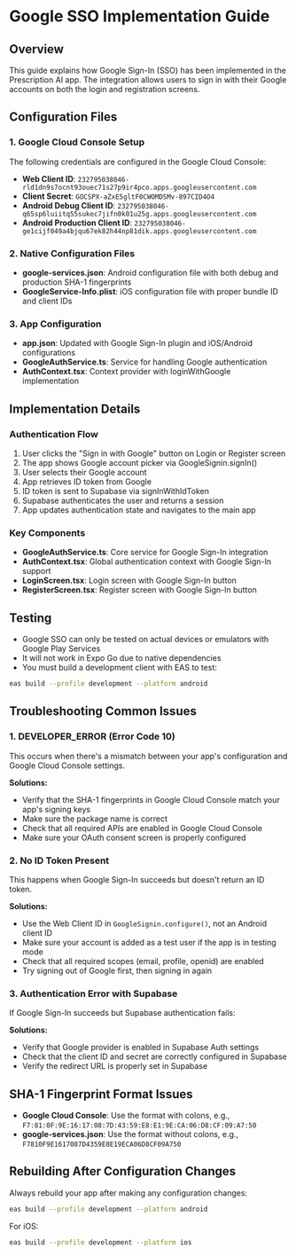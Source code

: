 # Google SSO Implementation Guide

## Overview

This guide explains how Google Sign-In (SSO) has been implemented in the Prescription AI app. The integration allows users to sign in with their Google accounts on both the login and registration screens.

## Configuration Files

### 1. Google Cloud Console Setup

The following credentials are configured in the Google Cloud Console:

- **Web Client ID**: `232795038046-rld1dn9s7ocnt93ouec71s27p9ir4pco.apps.googleusercontent.com`
- **Client Secret**: `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`
- **Android Debug Client ID**: `232795038046-q65sp6luiitq55sukec7jifn0k01u25g.apps.googleusercontent.com`
- **Android Production Client ID**: `232795038046-ge1cijf049a4bjqu67ek82h44np81dik.apps.googleusercontent.com`

### 2. Native Configuration Files

- **google-services.json**: Android configuration file with both debug and production SHA-1 fingerprints
- **GoogleService-Info.plist**: iOS configuration file with proper bundle ID and client IDs

### 3. App Configuration

- **app.json**: Updated with Google Sign-In plugin and iOS/Android configurations
- **GoogleAuthService.ts**: Service for handling Google authentication
- **AuthContext.tsx**: Context provider with loginWithGoogle implementation

## Implementation Details

### Authentication Flow

1. User clicks the "Sign in with Google" button on Login or Register screen
2. The app shows Google account picker via GoogleSignin.signIn()
3. User selects their Google account
4. App retrieves ID token from Google
5. ID token is sent to Supabase via signInWithIdToken
6. Supabase authenticates the user and returns a session
7. App updates authentication state and navigates to the main app

### Key Components

- **GoogleAuthService.ts**: Core service for Google Sign-In integration
- **AuthContext.tsx**: Global authentication context with Google Sign-In support
- **LoginScreen.tsx**: Login screen with Google Sign-In button
- **RegisterScreen.tsx**: Register screen with Google Sign-In button

## Testing

- Google SSO can only be tested on actual devices or emulators with Google Play Services
- It will not work in Expo Go due to native dependencies
- You must build a development client with EAS to test:

```bash
eas build --profile development --platform android
```

## Troubleshooting Common Issues

### 1. DEVELOPER_ERROR (Error Code 10)

This occurs when there's a mismatch between your app's configuration and Google Cloud Console settings.

**Solutions:**
- Verify that the SHA-1 fingerprints in Google Cloud Console match your app's signing keys
- Make sure the package name is correct
- Check that all required APIs are enabled in Google Cloud Console
- Make sure your OAuth consent screen is properly configured

### 2. No ID Token Present

This happens when Google Sign-In succeeds but doesn't return an ID token.

**Solutions:**
- Use the Web Client ID in `GoogleSignin.configure()`, not an Android client ID
- Make sure your account is added as a test user if the app is in testing mode
- Check that all required scopes (email, profile, openid) are enabled
- Try signing out of Google first, then signing in again

### 3. Authentication Error with Supabase

If Google Sign-In succeeds but Supabase authentication fails:

**Solutions:**
- Verify that Google provider is enabled in Supabase Auth settings
- Check that the client ID and secret are correctly configured in Supabase
- Verify the redirect URL is properly set in Supabase

## SHA-1 Fingerprint Format Issues

- **Google Cloud Console**: Use the format with colons, e.g., `F7:81:0F:9E:16:17:08:7D:43:59:E8:E1:9E:CA:06:D8:CF:09:A7:50`
- **google-services.json**: Use the format without colons, e.g., `F7810F9E1617087D4359E8E19ECA06D8CF09A750`

## Rebuilding After Configuration Changes

Always rebuild your app after making any configuration changes:

```bash
eas build --profile development --platform android
```

For iOS:

```bash
eas build --profile development --platform ios
``` 